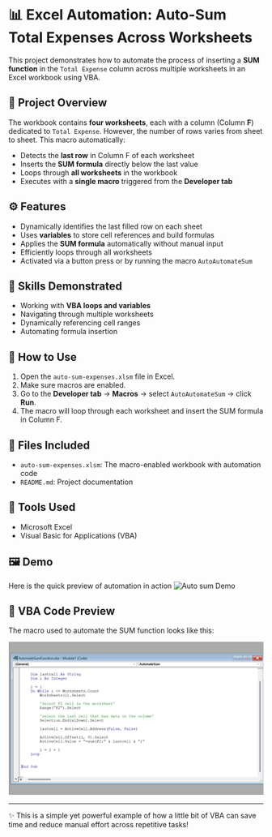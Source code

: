 # 📊 Excel Automation: Auto-Sum Total Expenses Across Worksheets

This project demonstrates how to automate the process of inserting a **SUM function** in the `Total Expense` column across multiple worksheets in an Excel workbook using VBA.

## 📝 Project Overview

The workbook contains **four worksheets**, each with a column (Column **F**) dedicated to `Total Expense`. However, the number of rows varies from sheet to sheet. This macro automatically:

- Detects the **last row** in Column F of each worksheet
- Inserts the **SUM formula** directly below the last value
- Loops through **all worksheets** in the workbook
- Executes with a **single macro** triggered from the **Developer tab**

## ⚙️ Features

- Dynamically identifies the last filled row on each sheet
- Uses **variables** to store cell references and build formulas
- Applies the **SUM formula** automatically without manual input
- Efficiently loops through all worksheets
- Activated via a button press or by running the macro `AutoAutomateSum`

## 🧠 Skills Demonstrated

- Working with **VBA loops and variables**
- Navigating through multiple worksheets
- Dynamically referencing cell ranges
- Automating formula insertion

## 🚀 How to Use

1. Open the `auto-sum-expenses.xlsm` file in Excel.
2. Make sure macros are enabled.
3. Go to the **Developer tab** → **Macros** → select `AutoAutomateSum` → click **Run**.
4. The macro will loop through each worksheet and insert the SUM formula in Column F.

## 📁 Files Included

- `auto-sum-expenses.xlsm`: The macro-enabled workbook with automation code
- `README.md`: Project documentation


## 🔧 Tools Used

- Microsoft Excel
- Visual Basic for Applications (VBA)

## 🖼️ Demo

Here is the quick preview of automation in action
![Auto sum Demo](Excel_projects/Automatesum/Automatesum_demo.gif)

## 🧾 VBA Code Preview

The macro used to automate the SUM function looks like this:

![VBA Code Screenshot](Excel_projects/Automatesum/Automatesum_vbacode.png)

---

✨ This is a simple yet powerful example of how a little bit of VBA can save time and reduce manual effort across repetitive tasks!
